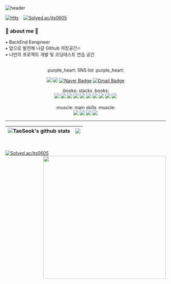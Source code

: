 ![header](https://capsule-render.vercel.app/api?type=waving&color=gradient&customColorList=1,2,1,5&height=230&section=header&text=Tae%20Seok%20github&animation=fadeIn&fontSize=40&fontAlign=80)

[![Hits](https://hits.seeyoufarm.com/api/count/incr/badge.svg?url=https%3A%2F%2Fgithub.com%2Ftaeseokk&count_bg=%23BEE1F1&title_bg=%23DDCFE7&icon=waze.svg&icon_color=%23E7E7E7&title=hits&edge_flat=false)](https://hits.seeyoufarm.com)&nbsp;&nbsp;&nbsp;
[![Solved.ac/jts0605](http://mazassumnida.wtf/api/mini/generate_badge?boj=jts0605)](https://solved.ac/jts0605)

### 👀 **about me** 👀<br>

 :black_small_square: BackEnd Eengineer<br>
 :black_small_square: 앞으로 발전해 나갈 Github 저장공간🔥<br>
 :black_small_square: 나만의 프로젝트 개발 및 코딩테스트 연습 공간 <br><br>
<div align=center>
:purple_heart: SNS list :purple_heart:

<a href="https://www.notion.so/TaeSeok-Portfolio-30b9865c6a4a4e06a9fb41c98e329c22" target="_blank"><img src="https://img.shields.io/badge/Notion-000000?style=flat-square&logo=Notion&logoColor=white"/></a> 
<a href="https://www.instagram.com/taeseo_k" target="_blank"><img src="https://img.shields.io/badge/Instagram-E4405F?style=flat-square&logo=Instagram&logoColor=white"/></a> 
[![Naver Badge](https://img.shields.io/badge/Naver-03C75A?style=flat-square&logo=Naver&logoColor=white&link=mailto:wjdxotjr383@naver.com)](mailto:wjdxotjr383@naver.com) 
[![Gmail Badge](https://img.shields.io/badge/Gmail-d14836?style=flat-square&logo=Gmail&logoColor=white&link=mailto:jts9865@gmail.com)](mailto:jts9865@gmail.com) 
</div>

<div align=center>
:books: stacks :books:<br>
  <img src="https://img.shields.io/badge/C-A8B9CC?style=flat-square&logo=C&logoColor=white"/>
  <img src="https://img.shields.io/badge/c++-00599C?style=flat-square&logo=c%2B%2B&logoColor=white"/> 
  <img src="https://img.shields.io/badge/JAVA-007396?style=flat-square&logo=java&logoColor=white">
  <img src="https://img.shields.io/badge/Python-3776AB?style=flat-square&logo=python&logoColor=white">
  <img src="https://img.shields.io/badge/Android-3DDC84?style=flat-square&logo=Android&logoColor=white"/>
  <img src="https://img.shields.io/badge/linux-FCC624?style=flat-square&logo=linux&logoColor=black">
  <img src="https://img.shields.io/badge/PHP-777BB4?style=flat-square&logo=PHP&logoColor=white"/>
  <img src="https://img.shields.io/badge/mysql-4479A1?style=flat-squaree&logo=mysql&logoColor=white">
  <img src="https://img.shields.io/badge/mariaDB-003545?style=flat-square&logo=mariaDB&logoColor=white">
  <img src="https://img.shields.io/badge/Spring-6DB33F?style=flat-square&logo=Spring&logoColor=white">

</div><br>

<div align=center>
:muscle: main skills :muscle:<br>
  <img src="https://img.shields.io/badge/JAVA-007396?style=flat-square&logo=java&logoColor=white">
  <img src="https://img.shields.io/badge/Spring-6DB33F?style=flat-square&logo=Spring&logoColor=white">
  <img src="https://img.shields.io/badge/linux-FCC624?style=flat-square&logo=linux&logoColor=black">
  <img src="https://img.shields.io/badge/mariaDB-003545?style=flat-square&logo=mariaDB&logoColor=white">
</div>
<hr>

| <img align="center" src="https://github-readme-stats.vercel.app/api?username=taeseokk&show_icons=true&include_all_commits=true&theme=buefy&hide_border=true" alt="TaeSeok's github stats" /></a> | <a href="https://github.com/taeseokk"><img align="center" src="https://github-readme-stats.vercel.app/api/top-langs/?username=taeseokk&layout=compact&theme=buefy&hide_border=true" /></a> 
| ------------- | ------------- |
<br>

[![Solved.ac/jts0605](http://mazassumnida.wtf/api/generate_badge?boj=jts0605)](https://solved.ac/jts0605)
<a href="https://git.io/streak-stats" title="Go to Source">
      <img align="right" width=385 src="http://github-readme-streak-stats.herokuapp.com?user=taeseokk&hide_border=false&theme=buefy" alt="" />
    </a><br>

